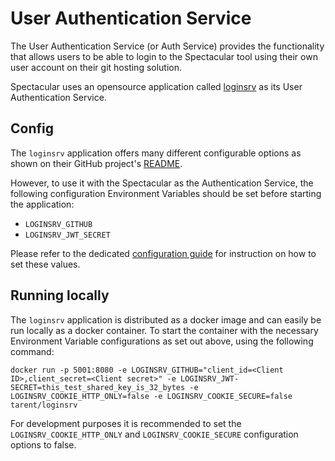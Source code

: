 # User Authentication Service
The User Authentication Service (or Auth Service) provides the functionality that allows users to be able to login to the Spectacular tool using their own user account on their git hosting solution.

Spectacular uses an opensource application called [loginsrv](https://github.com/tarent/loginsrv) as its User Authentication Service.

## Config
The `loginsrv` application offers many different configurable options as shown on their GitHub project's [README](https://github.com/tarent/loginsrv/blob/master/README.md#config-options). 

However, to use it with the Spectacular as the Authentication Service, the following configuration Environment Variables should be set before starting the application:
- `LOGINSRV_GITHUB`
- `LOGINSRV_JWT_SECRET`

Please refer to the dedicated [configuration guide](../docs/configuration.md) for instruction on how to set these values.

## Running locally
The `loginsrv` application is distributed as a docker image and can easily be run locally as a docker container. To start the container with the necessary Environment Variable configurations as set out above, using the following command:

```
docker run -p 5001:8080 -e LOGINSRV_GITHUB="client_id=<Client ID>,client_secret=<Client secret>" -e LOGINSRV_JWT-SECRET=this_test_shared_key_is_32_bytes -e LOGINSRV_COOKIE_HTTP_ONLY=false -e LOGINSRV_COOKIE_SECURE=false tarent/loginsrv
```

For development purposes it is recommended to set the `LOGINSRV_COOKIE_HTTP_ONLY` and `LOGINSRV_COOKIE_SECURE` configuration options to false.
